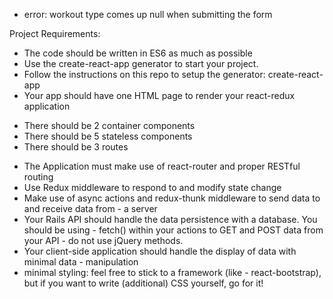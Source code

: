 - error: workout type comes up null when submitting the form

Project Requirements:

- The code should be written in ES6 as much as possible
- Use the create-react-app generator to start your project.
- Follow the instructions on this repo to setup the generator: create-react-app
- Your app should have one HTML page to render your react-redux application

* There should be 2 container components
* There should be 5 stateless components
* There should be 3 routes

- The Application must make use of react-router and proper RESTful routing
- Use Redux middleware to respond to and modify state change
- Make use of async actions and redux-thunk middleware to send data to and receive data from - a server
- Your Rails API should handle the data persistence with a database. You should be using - fetch() within your actions to GET and POST data from your API - do not use jQuery methods.
- Your client-side application should handle the display of data with minimal data - manipulation
- minimal styling: feel free to stick to a framework (like - react-bootstrap), but if you want to write (additional) CSS yourself, go for it!
